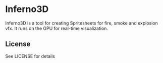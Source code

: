 Inferno3D
=========

Inferno3D is a tool for creating Spritesheets for fire, smoke and explosion vfx.
It runs on the GPU for real-time visualization.

License
-------

See LICENSE for details
